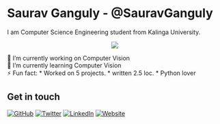# Saurav Ganguly - @SauravGanguly
I am Computer Science Engineering student from Kalinga University.
<p align="center">
  <img src="https://github.com/SauravGanguly/SauravGanguly/blob/master/dino.gif">
</p>

🔭 I’m currently working on Computer Vision <br>
🌱 I’m currently learning Computer Vision <br>
⚡ Fun fact:
    * Worked on 5 projects.
    * written 2.5 loc.
    * Python lover
## Get in touch
<p align="left">
	<a href="https://github.com/SauravGanguly"><img src="https://img.shields.io/github/followers/SauravGanguly?label=Follow&style=social" alt="GitHub"></a>
	<a href="https://twitter.com/saurav_ganguly"><img src="https://img.shields.io/twitter/follow/saurav__ganguly?label=Twitter&style=social" alt="Twitter"></a>
	<a href="https://www.linkedin.com/in/gangulysaurav"><img src="https://img.shields.io/badge/LinkedIn--_.svg?style=social&logo=linkedin" alt="LinkedIn"></a>
  <a href="https://www.sauravganguly.in"><img src="https://img.shields.io/badge/Website-sauravganguly.in-blue" alt="Website"></a>
</p>
